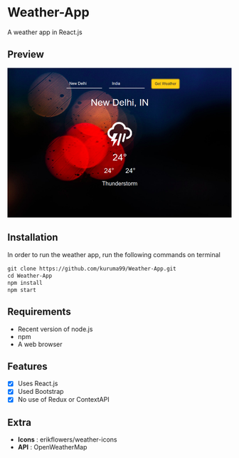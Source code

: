 # Weather-App
A weather app in React.js

## Preview
![weather](images/weather.png)

## Installation
In order to run the weather app, run the following commands on terminal
```
git clone https://github.com/kuruma99/Weather-App.git
cd Weather-App
npm install 
npm start
```

## Requirements
* Recent version of node.js
* npm
* A web browser

## Features
- [x] Uses React.js
- [x] Used Bootstrap
- [x] No use of Redux or ContextAPI

## Extra 
* **Icons** : erikflowers/weather-icons
* **API** : OpenWeatherMap
